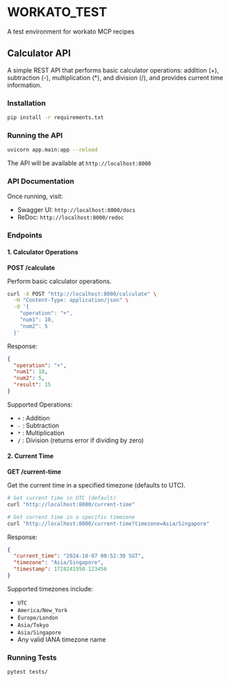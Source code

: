 # WORKATO_TEST

A test environment for workato MCP recipes

## Calculator API

A simple REST API that performs basic calculator operations: addition (+), subtraction (-), multiplication (*), and division (/), and provides current time information.

### Installation

```bash
pip install -r requirements.txt
```

### Running the API

```bash
uvicorn app.main:app --reload
```

The API will be available at `http://localhost:8000`

### API Documentation

Once running, visit:
- Swagger UI: `http://localhost:8000/docs`
- ReDoc: `http://localhost:8000/redoc`

### Endpoints

#### 1. Calculator Operations

**POST /calculate**

Perform basic calculator operations.

```bash
curl -X POST "http://localhost:8000/calculate" \
  -H "Content-Type: application/json" \
  -d '{
    "operation": "+",
    "num1": 10,
    "num2": 5
  }'
```

Response:
```json
{
  "operation": "+",
  "num1": 10,
  "num2": 5,
  "result": 15
}
```

Supported Operations:
- `+` : Addition
- `-` : Subtraction
- `*` : Multiplication
- `/` : Division (returns error if dividing by zero)

#### 2. Current Time

**GET /current-time**

Get the current time in a specified timezone (defaults to UTC).

```bash
# Get current time in UTC (default)
curl "http://localhost:8000/current-time"

# Get current time in a specific timezone
curl "http://localhost:8000/current-time?timezone=Asia/Singapore"
```

Response:
```json
{
  "current_time": "2024-10-07 00:52:30 SGT",
  "timezone": "Asia/Singapore",
  "timestamp": 1728241950.123456
}
```

Supported timezones include:
- `UTC`
- `America/New_York`
- `Europe/London`
- `Asia/Tokyo`
- `Asia/Singapore`
- Any valid IANA timezone name

### Running Tests

```bash
pytest tests/
```
